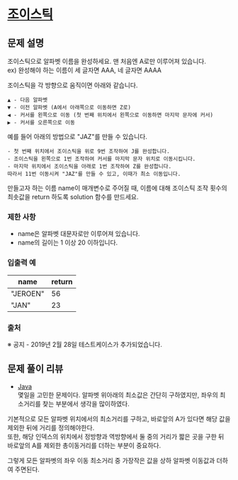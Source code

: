 # [조이스틱](https://programmers.co.kr/learn/courses/30/lessons/42860)

## 문제 설명
조이스틱으로 알파벳 이름을 완성하세요. 맨 처음엔 A로만 이루어져 있습니다.  
ex) 완성해야 하는 이름이 세 글자면 AAA, 네 글자면 AAAA

조이스틱을 각 방향으로 움직이면 아래와 같습니다.
```
▲ - 다음 알파벳
▼ - 이전 알파벳 (A에서 아래쪽으로 이동하면 Z로)
◀ - 커서를 왼쪽으로 이동 (첫 번째 위치에서 왼쪽으로 이동하면 마지막 문자에 커서)
▶ - 커서를 오른쪽으로 이동
```

예를 들어 아래의 방법으로 "JAZ"를 만들 수 있습니다.

```
- 첫 번째 위치에서 조이스틱을 위로 9번 조작하여 J를 완성합니다.
- 조이스틱을 왼쪽으로 1번 조작하여 커서를 마지막 문자 위치로 이동시킵니다.
- 마지막 위치에서 조이스틱을 아래로 1번 조작하여 Z를 완성합니다.
따라서 11번 이동시켜 "JAZ"를 만들 수 있고, 이때가 최소 이동입니다.
```

만들고자 하는 이름 name이 매개변수로 주어질 때, 이름에 대해 조이스틱 조작 횟수의 최솟값을 return 하도록 solution 함수를 만드세요.

### 제한 사항
- name은 알파벳 대문자로만 이루어져 있습니다.
- name의 길이는 1 이상 20 이하입니다.

### 입출력 예
|name|return|
|---|---|
|"JEROEN"|56|
|"JAN"|23|

### 출처
※ 공지 - 2019년 2월 28일 테스트케이스가 추가되었습니다.

## 문제 풀이 리뷰
- [Java](./Solution.java)  
몇일을 고민한 문제이다. 알파벳 위아래의 최소값은 간단히 구하였지만, 좌우의 최소거리를 찾는 부분에서 생각을 많이하였다.

기본적으로 모든 알파벳 위치에서의 최소거리를 구하고, 바로앞의 A가 있다면 해당 값을 제외한 뒤에 거리를 정의해야한다.  
또한, 해당 인덱스의 위치에서 정방향과 역방향에서 둘 중의 거리가 짧은 곳을 구한 뒤 바로앞의 A를 제외한 총이동거리를 더하는 부분이 중요하다.

그렇게 모든 알파벳의 좌우 이동 최소거리 중 가장작은 값을 상하 알파벳 이동값과 더하여 주면된다.